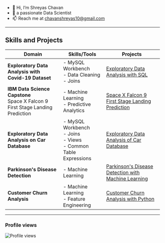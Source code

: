 - 👋 Hi, I’m Shreyas Chavan
- 👀 a passionate Data Scientist  
- 📫 Reach me at chavanshreyas10@gmail.com

---



## Skills and Projects

| **Domain**       | **Skills/Tools**       | **Projects**        |
|-------------------|------------------------|--------------------|
| **Exploratory Data Analysis with Covid-19 Dataset**                   | - MySQL Workbench <br> - Data Cleaning <br>- Joins                    |[Exploratory Data Analysis with SQL](https://github.com/Shreyaschavan10/Exploratory-Data-Analysis-with-Covid-19-Dataset)                    |
|**IBM Data Science Capstone** <br> Space X Falcon 9 First Stage Landing Prediction                |  - Machine Learning <br>- Predictive Analytics <br>                          |[Space X Falcon 9 First Stage Landing Prediction](https://github.com/Shreyaschavan10/IBM-Data-Science-Captstone-Project)                    |
|**Exploratory Data Analysis on Car Database**   | - MySQL Workbench <br>  - Joins <br>- Views <br> - Common Table       Expressions     | [Exploratory Data Analysis of Car Database](https://github.com/Shreyaschavan10/Analyze-Data-in-a-Model-Car-Database-with-MySQL-Workbench)
|**Parkinson's Disease Detection**                  |- Machine Learning                        |[Parkinson's Disease Detection with Machine Learning](https://github.com/Shreyaschavan10/Parkinson-s-Disease-Detection-with-Machine-Learning)                    |
|**Customer Churn Analysis**| - Machine Learning <br> - Feature Engineering| [Customer Churn Analysis with Python](https://github.com/Shreyaschavan10/Customer-Churn-Analysis)|


---

### Profile views
![Profile views](https://komarev.com/ghpvc/?username=Shreyaschavan10&label=Profile%20views&color=0e75b6&style=flat)
